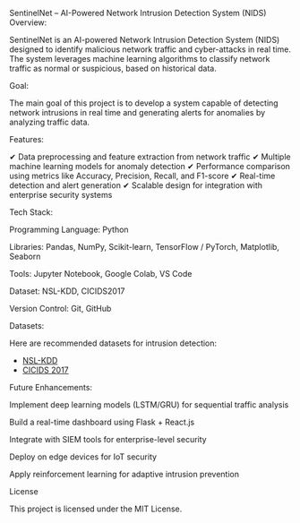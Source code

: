 SentinelNet – AI-Powered Network Intrusion Detection System (NIDS)
Overview:

SentinelNet is an AI-powered Network Intrusion Detection System (NIDS) designed to identify malicious network traffic and cyber-attacks in real time. The system leverages machine learning algorithms to classify network traffic as normal or suspicious, based on historical data.

Goal:

The main goal of this project is to develop a system capable of detecting network intrusions in real time and generating alerts for anomalies by analyzing traffic data.

Features:

✔ Data preprocessing and feature extraction from network traffic
✔ Multiple machine learning models for anomaly detection
✔ Performance comparison using metrics like Accuracy, Precision, Recall, and F1-score
✔ Real-time detection and alert generation
✔ Scalable design for integration with enterprise security systems

Tech Stack:

Programming Language: Python

Libraries: Pandas, NumPy, Scikit-learn, TensorFlow / PyTorch, Matplotlib, Seaborn

Tools: Jupyter Notebook, Google Colab, VS Code

Dataset: NSL-KDD, CICIDS2017

Version Control: Git, GitHub

Datasets:

Here are recommended datasets for intrusion detection:

- [NSL-KDD](https://www.kaggle.com/datasets/hassan06/nslkdd)
- [CICIDS 2017](https://www.kaggle.com/datasets/sateeshkumar6289/cicids-2017-dataset)

Future Enhancements:

Implement deep learning models (LSTM/GRU) for sequential traffic analysis

Build a real-time dashboard using Flask + React.js

Integrate with SIEM tools for enterprise-level security

Deploy on edge devices for IoT security

Apply reinforcement learning for adaptive intrusion prevention

License

This project is licensed under the MIT License.

